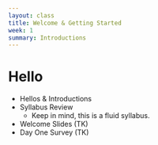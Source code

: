 ```yaml
---
layout: class
title: Welcome & Getting Started
week: 1
summary: Introductions
---
```


# Hello

- Hellos & Introductions
- Syllabus Review
  - Keep in mind, this is a fluid syllabus.
- Welcome Slides (TK)
- Day One Survey (TK)
